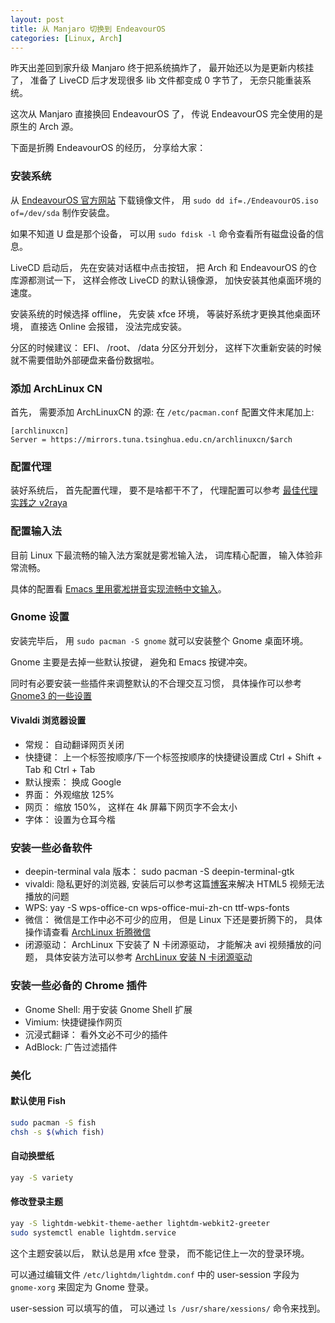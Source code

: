 ```yaml
---
layout: post
title: 从 Manjaro 切换到 EndeavourOS
categories: [Linux, Arch]
---
```


昨天出差回到家升级 Manjaro 终于把系统搞炸了， 最开始还以为是更新内核挂了， 准备了 LiveCD 后才发现很多 lib 文件都变成 0 字节了， 无奈只能重装系统。

这次从 Manjaro 直接换回 EndeavourOS 了， 传说 EndeavourOS 完全使用的是原生的 Arch 源。

下面是折腾 EndeavourOS 的经历， 分享给大家：

### 安装系统
从 [EndeavourOS 官方网站](https://endeavouros.com/latest-release/) 下载镜像文件， 用 `sudo dd if=./EndeavourOS.iso of=/dev/sda` 制作安装盘。

如果不知道 U 盘是那个设备， 可以用 `sudo fdisk -l` 命令查看所有磁盘设备的信息。

LiveCD 启动后， 先在安装对话框中点击按钮， 把 Arch 和 EndeavourOS 的仓库源都测试一下， 这样会修改 LiveCD 的默认镜像源， 加快安装其他桌面环境的速度。

安装系统的时候选择 offline， 先安装 xfce 环境， 等装好系统才更换其他桌面环境， 直接选 Online 会报错， 没法完成安装。

分区的时候建议： EFI、 /root、 /data 分区分开划分， 这样下次重新安装的时候就不需要借助外部硬盘来备份数据啦。

### 添加 ArchLinux CN
首先， 需要添加 ArchLinuxCN 的源: 在 ```/etc/pacman.conf``` 配置文件末尾加上: 

```
[archlinuxcn]
Server = https://mirrors.tuna.tsinghua.edu.cn/archlinuxcn/$arch
```

### 配置代理
装好系统后， 首先配置代理， 要不是啥都干不了， 代理配置可以参考 [最佳代理实践之 v2raya](https://manateelazycat.github.io/2023/06/23/best-proxy/)

### 配置输入法
目前 Linux 下最流畅的输入法方案就是雾凇输入法， 词库精心配置， 输入体验非常流畅。

具体的配置看 [Emacs 里用雾凇拼音实现流畅中文输入](https://manateelazycat.github.io/2023/04/05/emacs-rime-ice/)。

### Gnome 设置
安装完毕后， 用 `sudo pacman -S gnome` 就可以安装整个 Gnome 桌面环境。

Gnome 主要是去掉一些默认按键， 避免和 Emacs 按键冲突。

同时有必要安装一些插件来调整默认的不合理交互习惯， 具体操作可以参考 [Gnome3 的一些设置](https://manateelazycat.github.io/2020/04/14/switch-to-gnome/)

#### Vivaldi 浏览器设置
* 常规： 自动翻译网页关闭
* 快捷键： 上一个标签按顺序/下一个标签按顺序的快捷键设置成 Ctrl + Shift + Tab 和 Ctrl + Tab
* 默认搜索： 换成 Google
* 界面： 外观缩放 125%
* 网页： 缩放 150%， 这样在 4k 屏幕下网页字不会太小
* 字体： 设置为仓耳今楷

### 安装一些必备软件
* deepin-terminal vala 版本： sudo pacman -S deepin-terminal-gtk
* vivaldi: 隐私更好的浏览器, 安装后可以参考这篇[博客](https://manateelazycat.github.io/2023/06/09/vivaldi-html5-video/)来解决 HTML5 视频无法播放的问题
* WPS: yay -S wps-office-cn wps-office-mui-zh-cn ttf-wps-fonts
* 微信： 微信是工作中必不可少的应用， 但是 Linux 下还是要折腾下的， 具体操作请查看 [ArchLinux 折腾微信](https://manateelazycat.github.io/2023/06/03/arch-wechat/)
* 闭源驱动： ArchLinux 下安装了 N 卡闭源驱动， 才能解决 avi 视频播放的问题， 具体安装方法可以参考 [ArchLinux 安装 N 卡闭源驱动](https://manateelazycat.github.io/2023/06/03/nvidia-driver/)

### 安装一些必备的 Chrome 插件
* Gnome Shell: 用于安装 Gnome Shell 扩展
* Vimium: 快捷键操作网页
* 沉浸式翻译： 看外文必不可少的插件
* AdBlock: 广告过滤插件

### 美化
#### 默认使用 Fish
```bash
sudo pacman -S fish
chsh -s $(which fish)
```

#### 自动换壁纸
```bash
yay -S variety 
```

#### 修改登录主题
```bash
yay -S lightdm-webkit-theme-aether lightdm-webkit2-greeter
sudo systemctl enable lightdm.service
```

这个主题安装以后， 默认总是用 xfce 登录， 而不能记住上一次的登录环境。

可以通过编辑文件 `/etc/lightdm/lightdm.conf` 中的 user-session 字段为 `gnome-xorg` 来固定为 Gnome 登录。

user-session 可以填写的值， 可以通过 `ls /usr/share/xessions/` 命令来找到。

